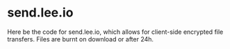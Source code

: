 # send.lee.io

Here be the code for send.lee.io, which allows for client-side encrypted file transfers. Files are burnt on download or after 24h.
